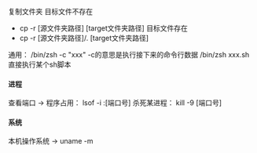 复制文件夹
 目标文件不存在
 - cp -r [源文件夹路径] [target文件夹路径]
 目标文件存在
 - cp -r [源文件夹路径]/. [target文件夹路径]


 通用：
/bin/zsh -c "xxx"  -c的意思是执行接下来的命令行数据
/bin/zsh xxx.sh     直接执行某个sh脚本




#### 进程
查看端口 -> 程序占用： lsof -i :[端口号]
杀死某进程： kill -9 [端口号]


#### 系统
本机操作系统 -> uname -m
